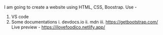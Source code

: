 I am going to create a  website using HTML, CSS, Boostrap.
Use  -
1. VS code
2. Some documentations
 i. devdocs.io
 ii. mdn 
 iii. https://getbootstrap.com/
Live preview - https://ilovefoodico.netlify.app/
